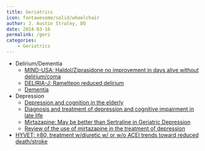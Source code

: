 ```yaml
---
title: Geriatrics
icon: fontawesome/solid/wheelchair
author: J. Austin Straley, DO
date: 2024-03-16
permalink: /geri
categories:
    - Geriatrics
---
```

- Delirium/Dementia
    - [MIND-USA: Haldol/Ziprasidone no improvement in days alive without delirium/coma][1]
    - [DELIRIA-J: Ramelteon reduced delirium][2]
    - [Dementia][3]
- Depression
    - [Depression and cognition in the elderly][4]
    - [Diagnosis and treatment of depression and cognitive impairment in late life][5]
    - [Mirtazapine: May be better than Sertraline in Geriatric Depression][6]
    - [Review of the use of mirtazapine in the treatment of depression][7]
- [HYVET: ≥80, treatment w/diuretic w/ or w/o ACEI trends toward reduced death/stroke][8]

[1]: https://pubmed.ncbi.nlm.nih.gov/30346242/{:target="_blank"}
[2]: https://pubmed.ncbi.nlm.nih.gov/24554232/{:target="_blank"}
[3]: https://www.vim-book.org/geriatrics/geriatrics-dementia/
[4]: https://pubmed.ncbi.nlm.nih.gov/25581234/{:target="_blank"}
[5]: https://pubmed.ncbi.nlm.nih.gov/25655026/{:target="_blank"}
[6]: https://pubmed.ncbi.nlm.nih.gov/23995195/{:target="_blank"}
[7]: https://pubmed.ncbi.nlm.nih.gov/21644844/{:target="_blank"}
[8]: https://pubmed.ncbi.nlm.nih.gov/18378519/{:target="_blank"}
